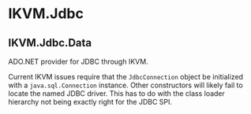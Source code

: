 # IKVM.Jdbc

## IKVM.Jdbc.Data

ADO.NET provider for JDBC through IKVM.

Current IKVM issues require that the `JdbcConnection` object be initialized with a `java.sql.Connection` instance. Other
constructors will likely fail to locate the named JDBC driver. This has to do with the class loader hierarchy not being exactly right for the JDBC SPI.
